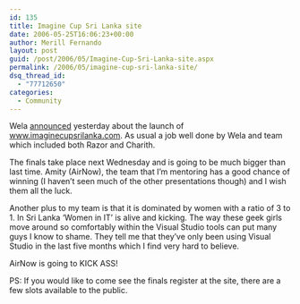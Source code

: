 ```yaml
---
id: 135
title: Imagine Cup Sri Lanka site
date: 2006-05-25T16:06:23+00:00
author: Merill Fernando
layout: post
guid: /post/2006/05/Imagine-Cup-Sri-Lanka-site.aspx
permalink: /2006/05/imagine-cup-sri-lanka-site/
dsq_thread_id:
  - "77712650"
categories:
  - Community
---
```

<p>Wela <a href="http://www.welasharp.net/Default.aspx?blogid=2006052401&amp;showblogitem=yes">announced</a> yesterday about the launch of <a href="http://www.imaginecupsrilanka.com/">www.imaginecupsrilanka.com</a>. As usual a job well done by Wela and team which included both Razor and Charith.</p>
<p>The finals take place next Wednesday and is going to be much bigger than last time. Amity (AirNow), the team that I&rsquo;m mentoring has a good chance of winning (I haven&rsquo;t seen much of the other presentations though) and I wish them all the luck.</p>
<p>Another plus to my team is that it is dominated by women with a ratio of 3 to 1. In Sri Lanka &lsquo;Women in IT&rsquo; is alive and kicking. The way these geek girls move around so comfortably within the Visual Studio tools can put many guys I know&nbsp;to shame. They tell me that they&rsquo;ve only been using Visual Studio in the last five months which I find very hard to believe.</p>
<p>AirNow is going to KICK ASS!</p>
<p>PS: If you would like to come see the finals register at the site, there are a few slots available to the public.</p>